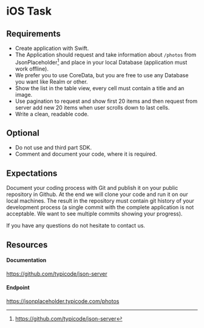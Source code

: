 # iOS Task


## Requirements

- Create application with Swift.
- The Application should request and take information about `/photos`  from JsonPlaceholder[^1] and place in your local Database (application must work offline).
- We prefer you to use CoreData, but you are free to use any Database you want like Realm or other.
- Show the list in the table view, every cell must contain a title and an image.
- Use pagination to request and show first 20 items and then request from server add new 20 items when user scrolls down to last cells.
- Write a clean, readable code.

## Optional

- Do not use and third part SDK.
- Comment and document your code, where it is required.

## Expectations
Document your coding process with Git and publish it on your public repository in Github. At the end we will clone your code and run it on our local machines. The result in the repository must contain git history of your development process (a single commit with the complete application is not acceptable. We want to see multiple commits showing your progress).

If you have any questions do not hesitate to contact us. 

[^1]: https://github.com/typicode/json-server

## Resources

#### Documentation
https://github.com/typicode/json-server

#### Endpoint
https://jsonplaceholder.typicode.com/photos
